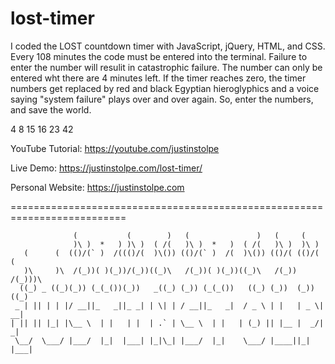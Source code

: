 # lost-timer

I coded the LOST countdown timer with JavaScript, jQuery, HTML, and CSS. Every 108 minutes the code must be entered into the terminal. Failure to enter the number will resulit in catastrophic failure. The number can only be entered wht there are 4 minutes left. If the timer reaches zero, the timer numbers get replaced by red and black Egyptian hieroglyphics and a voice saying "system failure" plays over and over again. So, enter the numbers, and save the world.

4 8 15 16 23 42

YouTube Tutorial: https://youtube.com/justinstolpe

Live Demo: https://justinstolpe.com/lost-timer/

Personal Website: https://justinstolpe.com

==========================================================================
    
                  (           (        )   (               )   (     (         
                  )\ )  *   ) )\ )  ( /(   )\ )  *   )  ( /(   )\ )  )\ )      
       (      (  (()/(` )  /((()/(  )\()) (()/(` )  /(  )\()) (()/( (()/( (    
       )\     )\  /(_))( )(_))/(_))((_)\   /(_))( )(_))((_)\   /(_)) /(_)))\   
      ((_) _ ((_)(_)) (_(_())(_))   _((_) (_)) (_(_())   ((_) (_))  (_)) ((_)  
     _ | || | | |/ __||_   _||_ _| | \| | / __||_   _|  / _ \ | |   | _ \| __| 
    | || || |_| |\__ \  | |   | |  | .` | \__ \  | |   | (_) || |__ |  _/| _|  
     \__/  \___/ |___/  |_|  |___| |_|\_| |___/  |_|    \___/ |____||_|  |___|
